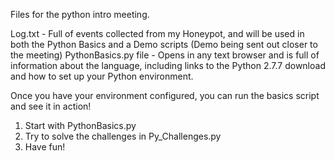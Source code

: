 Files for the python intro meeting.  

Log.txt - Full of events collected from my Honeypot, and will be used in both the Python Basics and a Demo scripts (Demo being sent out closer to the meeting)
PythonBasics.py file - Opens in any text browser and is full of information about the language, including links to the Python 2.7.7 download and how to set up your Python environment.

Once you have your environment configured, you can run the basics script and see it in action!

1. Start with PythonBasics.py
2. Try to solve the challenges in Py_Challenges.py
3. Have fun!
